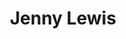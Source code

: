 ---
title: "Jenny Lewis"
summary: "Jennifer Diane Lewis is an American singer-songwriter, musician, and actress. She was the lead singer, rhythm guitarist, and keyboardist for the indie rock band Rilo Kiley.
Lewis gained prominence in the 1980s as a child actress, appearing in the films Troop Beverly Hills and The Wizard and the television series Brooklyn Bridge . In the mid-1990s, Lewis semi-retired from acting to focus on her musical career, and formed Rilo Kiley in 1998 with fellow former child actor Blake Sennett. Rilo Kiley released four albums before they disbanded in 2014. Lewis has released four solo albums: Rabbit Fur Coat , Acid Tongue , The Voyager and On the Line . In addition to Rilo Kiley and her solo career, Lewis has been a member of the Postal Service, Jenny & Johnny, and Nice as Fuck."
slug: "jenny-lewis"
image: "jenny-lewis.jpg"
apple_music_artist_url: "https://music.apple.com/gb/artist/jenny-lewis/117038088"
wikipedia_url: "https://en.wikipedia.org/wiki/Jenny_Lewis"
---